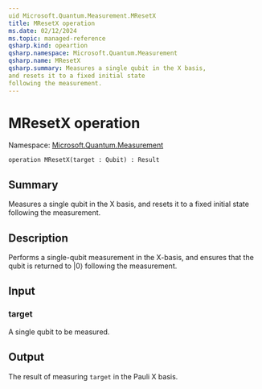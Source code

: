 ```yaml
---
uid Microsoft.Quantum.Measurement.MResetX
title: MResetX operation
ms.date: 02/12/2024
ms.topic: managed-reference
qsharp.kind: opeartion
qsharp.namespace: Microsoft.Quantum.Measurement
qsharp.name: MResetX
qsharp.summary: Measures a single qubit in the X basis,
and resets it to a fixed initial state
following the measurement.
---
```


# MResetX operation

Namespace: [Microsoft.Quantum.Measurement](xref:Microsoft.Quantum.Measurement)

```qsharp
operation MResetX(target : Qubit) : Result
```

## Summary
Measures a single qubit in the X basis,
and resets it to a fixed initial state
following the measurement.

## Description
Performs a single-qubit measurement in the X-basis,
and ensures that the qubit is returned to |0⟩
following the measurement.

## Input
### target
A single qubit to be measured.

## Output
The result of measuring `target` in the Pauli X basis.
